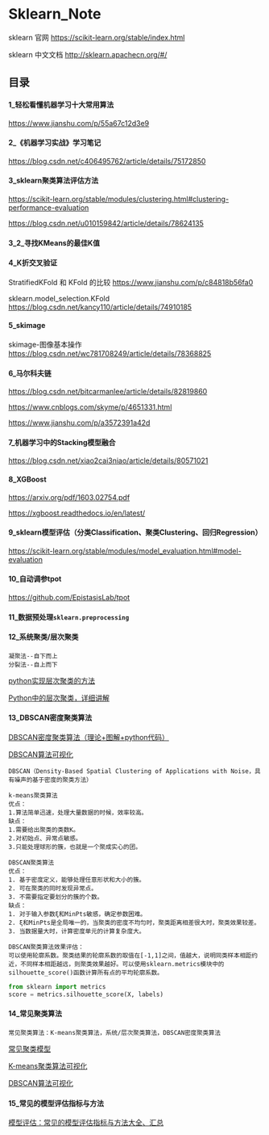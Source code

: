 # Sklearn_Note

sklearn 官网  https://scikit-learn.org/stable/index.html

sklearn 中文文档  http://sklearn.apachecn.org/#/





## 目录

#### 1_轻松看懂机器学习十大常用算法

https://www.jianshu.com/p/55a67c12d3e9

#### 2_《机器学习实战》学习笔记

https://blog.csdn.net/c406495762/article/details/75172850

#### 3_sklearn聚类算法评估方法

https://scikit-learn.org/stable/modules/clustering.html#clustering-performance-evaluation

https://blog.csdn.net/u010159842/article/details/78624135

#### 3_2_寻找KMeans的最佳K值

#### 4_K折交叉验证

StratifiedKFold 和 KFold 的比较 https://www.jianshu.com/p/c84818b56fa0

sklearn.model_selection.KFold https://blog.csdn.net/kancy110/article/details/74910185

#### 5_skimage

skimage-图像基本操作 https://blog.csdn.net/wc781708249/article/details/78368825

#### 6_马尔科夫链

https://blog.csdn.net/bitcarmanlee/article/details/82819860

https://www.cnblogs.com/skyme/p/4651331.html

https://www.jianshu.com/p/a3572391a42d

#### 7_机器学习中的Stacking模型融合

https://blog.csdn.net/xiao2cai3niao/article/details/80571021

#### 8_XGBoost

https://arxiv.org/pdf/1603.02754.pdf

https://xgboost.readthedocs.io/en/latest/

#### 9_sklearn模型评估（分类Classification、聚类Clustering、回归Regression）

https://scikit-learn.org/stable/modules/model_evaluation.html#model-evaluation

#### 10_自动调参tpot

https://github.com/EpistasisLab/tpot

#### 11_数据预处理`sklearn.preprocessing`

#### 12_系统聚类/层次聚类

```
凝聚法--自下而上
分裂法--自上而下
```

[python实现层次聚类的方法](http://www.zzvips.com/article/225824.html)

[Python中的层次聚类，详细讲解](https://blog.csdn.net/weixin_46211269/article/details/127175675)

#### 13_DBSCAN密度聚类算法

[DBSCAN密度聚类算法（理论+图解+python代码）](https://mp.weixin.qq.com/s?__biz=MzAxMDcyOTQxNA==&mid=2649893103&idx=2&sn=d5066b90962c6c26142a46383d14cc6e&chksm=834d6a46b43ae3501b64806dcd192d6c0a1db55f66c568d47fa73821ba931633845f5d075cb3&scene=27)

[DBSCAN算法可视化](https://www.naftaliharris.com/blog/visualizing-dbscan-clustering/)

```
DBSCAN（Density-Based Spatial Clustering of Applications with Noise，具有噪声的基于密度的聚类方法）
```

```
k-means聚类算法
优点：
1.算法简单迅速，处理大量数据的时候，效率较高。
缺点：
1.需要给出聚类的类数K。
2.对初始点、异常点敏感。
3.只能处理球形的簇，也就是一个聚成实心的团。

DBSCAN聚类算法
优点：
1. 基于密度定义，能够处理任意形状和大小的簇。
2. 可在聚类的同时发现异常点。
3. 不需要指定要划分的簇的个数。
缺点：
1. 对于输入参数ξ和MinPts敏感，确定参数困难。
2. ξ和MinPts是全局唯一的，当聚类的密度不均匀时，聚类距离相差很大时，聚类效果较差。
3. 当数据量大时，计算密度单元的计算复杂度大。
```

```
DBSCAN聚类算法效果评估：
可以使用轮廓系数。聚类结果的轮廓系数的取值在[-1,1]之间，值越大，说明同类样本相距约近，不同样本相距越远，则聚类效果越好。可以使用sklearn.metrics模块中的silhouette_score()函数计算所有点的平均轮廓系数。
```

```python
from sklearn import metrics  
score = metrics.silhouette_score(X, labels)
```

#### 14_常见聚类算法

```
常见聚类算法：K-means聚类算法，系统/层次聚类算法，DBSCAN密度聚类算法
```

[常见聚类模型](https://blog.csdn.net/qq_45857800/article/details/105126049)

[K-means聚类算法可视化](https://www.naftaliharris.com/blog/visualizing-k-means-clustering/)

[DBSCAN算法可视化](https://www.naftaliharris.com/blog/visualizing-dbscan-clustering/)

#### 15_常见的模型评估指标与方法

[模型评估：常见的模型评估指标与方法大全、汇总](https://blog.csdn.net/Bluemoon17/article/details/124323666)